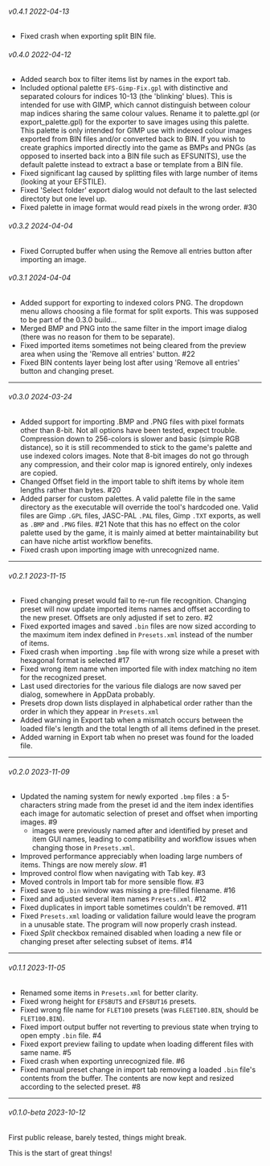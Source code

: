 ###### v0.4.1 2022-04-13

* Fixed crash when exporting split BIN file.

###### v0.4.0 2022-04-12

* Added search box to filter items list by names in the export tab.
* Included optional palette ```EFS-Gimp-Fix.gpl``` with distinctive and separated colours for indices 10-13 (the 'blinking' blues). This is intended for use with GIMP, which cannot distinguish between colour map indices sharing the same colour values.
	Rename it to palette.gpl (or export_palette.gpl) for the exporter to save images using this palette. 
		This palette is only intended for GIMP use with indexed colour images exported from BIN files and/or converted back to BIN.
		If you wish to create graphics imported directly into the game as BMPs and PNGs (as opposed to inserted back into a BIN file such as EFSUNITS), use the default palette instead to extract a base or template from a BIN file.
* Fixed significant lag caused by splitting files with large number of items (looking at your EFSTILE).
* Fixed 'Select folder' export dialog would not default to the last selected directoty but one level up.
* Fixed palette in image format would read pixels in the wrong order. #30

###### v0.3.2 2024-04-04

* Fixed Corrupted buffer when using the Remove all entries button after importing an image.

###### v0.3.1 2024-04-04

* Added support for exporting to indexed colors PNG. The dropdown menu allows choosing a file format for split exports. This was supposed to be part of the 0.3.0 build...
* Merged BMP and PNG into the same filter in the import image dialog (there was no reason for them to be separate).
* Fixed imported items sometimes not being cleared from the preview area when using the 'Remove all entries' button. #22
* Fixed BIN contents layer being lost after using 'Remove all entries' button and changing preset.

---
###### v0.3.0 2024-03-24

* Added support for importing .BMP and .PNG files with pixel formats other than 8-bit. Not all options have been tested, expect trouble. Compression down to 256-colors is slower and basic (simple RGB distance), so it is still recommended to stick to the game's palette and use indexed colors images.
	Note that 8-bit images do not go through any compression, and their color map is ignored entirely, only indexes are copied.
* Changed Offset field in the import table to shift items by whole item lengths rather than bytes. #20
* Added parser for custom palettes. A valid palette file in the same directory as the executable will override the tool's hardcoded one. Valid files are Gimp `.GPL` files, JASC-PAL `.PAL` files, Gimp `.TXT` exports, as well as `.BMP` and `.PNG` files. #21
	Note that this has no effect on the color palette used by the game, it is mainly aimed at better maintainability but can have niche artist workflow benefits.
* Fixed crash upon importing image with unrecognized name.

---
###### v0.2.1 2023-11-15

* Fixed changing preset would fail to re-run file recognition. Changing preset will now update imported items names and offset according to the new preset. Offsets are only adjusted if set to zero. #2
* Fixed exported images and saved ```.bin``` files are now sized according to the maximum item index defined in ```Presets.xml``` instead of the number of items. 
* Fixed crash when importing ```.bmp``` file with wrong size while a preset with hexagonal format is selected #17
* Fixed wrong item name when imported file with index matching no item for the recognized preset.
* Last used directories for the various file dialogs are now saved per dialog, somewhere in AppData probably.
* Presets drop down lists displayed in alphabetical order rather than the order in which they appear in ```Presets.xml```
* Added warning in Export tab when a mismatch occurs between the loaded file's length and the total length of all items defined in the preset.
* Added warning in Export tab when no preset was found for the loaded file.

---
###### v0.2.0 2023-11-09

* Updated the naming system for newly exported ```.bmp``` files : a 5-characters string made from the preset id and the item index identifies each image for automatic selection of preset and offset when importing images. #9
  * images were previously named after and identified by preset and item GUI names, leading to compatibility and workflow issues when changing those in ```Presets.xml```.
* Improved performance appreciably when loading large numbers of items. Things are now merely *slow*. #1
* Improved control flow when navigating with Tab key. #3
* Moved controls in Import tab for more sensible flow. #3
* Fixed save to ```.bin``` window was missing a pre-filled filename. #16
* Fixed and adjusted several item names ```Presets.xml```. #12
* Fixed duplicates in import table sometimes couldn't be removed. #11
* Fixed ```Presets.xml``` loading or validation failure would leave the program in a unusable state. The program will now properly crash instead.
* Fixed *Split* checkbox remained disabled when loading a new file or changing preset after selecting subset of items. #14

---
###### v0.1.1 2023-11-05

* Renamed some items in ```Presets.xml``` for better clarity.
* Fixed wrong height for ```EFSBUT5``` and ```EFSBUT16``` presets.
* Fixed wrong file name for ```FLET100``` presets (was ```FLEET100.BIN```, should be ```FLET100.BIN```).
* Fixed import output buffer not reverting to previous state when trying to open empty ```.bin``` file. #4
* Fixed export preview failing to update when loading different files with same name. #5
* Fixed crash when exporting unrecognized file. #6
* Fixed manual preset change in import tab removing a loaded ```.bin``` file's contents from the buffer. The contents are now kept and resized according to the selected preset.  #8

---
###### v0.1.0-beta 2023-10-12

First public release, barely tested, things might break.

This is the start of great things! 
